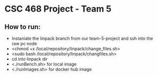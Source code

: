 # CSC 468 Project - Team 5

## How to run:

* Instaniate the linpack branch from our team-5-project and ssh into the raw pc node
* <chmod +x /local/repository/linpack/change_files.sh>
* <sudo bash /local/repository/linpack/changfiles.sh>
* cd into linpack dir
* <./runBench.sh> for local image
* <./runImages.sh> for docker hub image







